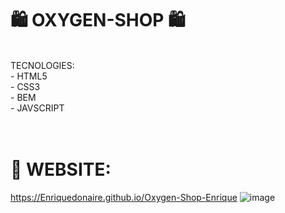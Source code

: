# 🛍️ OXYGEN-SHOP 🛍️

<br/>
TECNOLOGIES: <br/>
- HTML5 <br/>
- CSS3 <br/>
- BEM <br/>
- JAVSCRIPT <br/>

<br/>
<br/>


# 🛒  WEBSITE: 

https://Enriquedonaire.github.io/Oxygen-Shop-Enrique ![image](https://github.com/Enriquedonaire/Oxygen-Shop-Enrique/assets/84640350/e49943e0-3301-42b0-a4c8-1d07c20aefd6)


